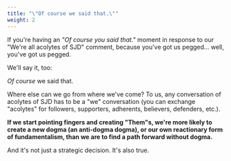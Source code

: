 ```yaml
---
title: "\"Of course we said that.\""
weight: 2
---
```


If you're having an _"Of course you said that."_ moment in response to our "We're all acolytes of SJD" comment, because you've got us pegged... well, you've got us pegged.

We'll say it, too:

_Of course_ we said that.

Where else can we go from where we've come? To us, any conversation of acolytes of SJD has to be a "we" conversation (you can exchange "acolytes" for followers, supporters, adherents, believers, defenders, etc.).

**If we start pointing fingers and creating "Them"s, we're more likely to create a new dogma (an anti-dogma dogma), or our own reactionary form of fundamentalism, than we are to find a path forward without dogma.**

And it's not just a strategic decision. It's also true.
